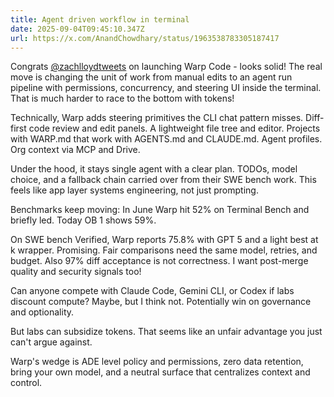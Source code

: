 ```yaml
---
title: Agent driven workflow in terminal
date: 2025-09-04T09:45:10.347Z
url: https://x.com/AnandChowdhary/status/1963538783305187417
---
```


Congrats [@zachlloydtweets](https://x.com/zachlloydtweets) on launching Warp Code - looks solid! The real move is changing the unit of work from manual edits to an agent run pipeline with permissions, concurrency, and steering UI inside the terminal. That is much harder to race to the bottom with tokens!  
  
Technically, Warp adds steering primitives the CLI chat pattern misses. Diff-first code review and edit panels. A lightweight file tree and editor. Projects with WARP.md that work with AGENTS.md and CLAUDE.md. Agent profiles. Org context via MCP and Drive.  
  
Under the hood, it stays single agent with a clear plan. TODOs, model choice, and a fallback chain carried over from their SWE bench work. This feels like app layer systems engineering, not just prompting.  
  
Benchmarks keep moving: In June Warp hit 52% on Terminal Bench and briefly led. Today OB 1 shows 59%.  
  
On SWE bench Verified, Warp reports 75.8% with GPT 5 and a light best at k wrapper. Promising. Fair comparisons need the same model, retries, and budget. Also 97% diff acceptance is not correctness. I want post-merge quality and security signals too!  
  
Can anyone compete with Claude Code, Gemini CLI, or Codex if labs discount compute? Maybe, but I think not. Potentially win on governance and optionality.  
  
But labs can subsidize tokens. That seems like an unfair advantage you just can't argue against.  
  
Warp's wedge is ADE level policy and permissions, zero data retention, bring your own model, and a neutral surface that centralizes context and control.
